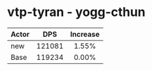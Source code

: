 # vtp-tyran - yogg-cthun
| Actor | DPS | Increase |
|---|:---:|:---:|
|new|121081|1.55%|
|Base|119234|0.00%|
